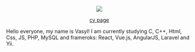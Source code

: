 <p align="center"><img src="https://github.com/qPrutp/homepage/blob/feature/resume/images/contact.svg"></p>
<p align="center"><a href="https://qprutp.github.io/homepage/">cv page</a></p>
Hello everyone, my name is Vasyl!
I am currently studying C, C++, Html, Css, JS, PHP, MySQL and frameroks: React, Vue.js, AngularJS, Laravel and Yii.

